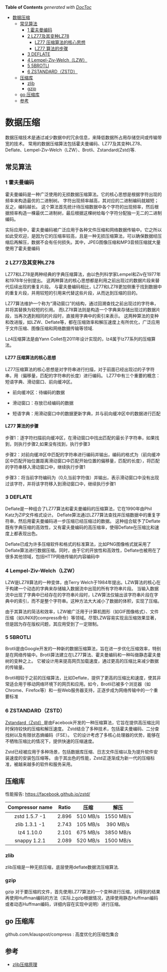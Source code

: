 <!-- START doctoc generated TOC please keep comment here to allow auto update -->
<!-- DON'T EDIT THIS SECTION, INSTEAD RE-RUN doctoc TO UPDATE -->
**Table of Contents**  *generated with [DocToc](https://github.com/thlorenz/doctoc)*

- [数据压缩](#%E6%95%B0%E6%8D%AE%E5%8E%8B%E7%BC%A9)
  - [常见算法](#%E5%B8%B8%E8%A7%81%E7%AE%97%E6%B3%95)
    - [1 霍夫曼编码](#1-%E9%9C%8D%E5%A4%AB%E6%9B%BC%E7%BC%96%E7%A0%81)
    - [2 LZ77及其变种LZ78](#2-lz77%E5%8F%8A%E5%85%B6%E5%8F%98%E7%A7%8Dlz78)
      - [LZ77 压缩算法的核心思想](#lz77-%E5%8E%8B%E7%BC%A9%E7%AE%97%E6%B3%95%E7%9A%84%E6%A0%B8%E5%BF%83%E6%80%9D%E6%83%B3)
      - [LZ77 算法的步骤](#lz77-%E7%AE%97%E6%B3%95%E7%9A%84%E6%AD%A5%E9%AA%A4)
    - [3 DEFLATE](#3-deflate)
    - [4 Lempel-Ziv-Welch（LZW）](#4-lempel-ziv-welchlzw)
    - [5 5BROTLI](#5-5brotli)
    - [6 ZSTANDARD（ZSTD）](#6-zstandardzstd)
  - [压缩库](#%E5%8E%8B%E7%BC%A9%E5%BA%93)
    - [zlib](#zlib)
    - [gzip](#gzip)
  - [go 压缩库](#go-%E5%8E%8B%E7%BC%A9%E5%BA%93)
  - [参考](#%E5%8F%82%E8%80%83)

<!-- END doctoc generated TOC please keep comment here to allow auto update -->

# 数据压缩


数据压缩技术是通过减少数据中的冗余信息，来降低数据所占用存储空间或传输带宽的技术。
常用的数据压缩算法包括霍夫曼编码、LZ77及其变种LZ78、Deflate、Lempel-Ziv-Welch（LZW）、Brotli、Zstandard(Zstd)等.

## 常见算法

### 1 霍夫曼编码
霍夫曼编码是一种广泛使用的无损数据压缩算法。它的核心思想是根据字符出现的频率来构造最优的二进制树。
字符出现频率越高，其对应的二进制编码就越短；反之，编码越长。 
这个算法首先统计待压缩数据中各个字符的出现频率，然后根据频率构造一棵最优二进制树，最后根据这棵树给每个字符分配独一无二的二进制编码。

实际应用中，霍夫曼编码被广泛应用于各种文件压缩和网络数据传输中。它之所以如此受欢迎，是因为它的压缩率较高，且是一种无损压缩算法，可以确保数据经压缩后再解压，数据不会有任何损失。其中，JPEG图像压缩和MP3音频压缩就大量使用了霍夫曼编码


### 2 LZ77及其变种LZ78
LZ77和LZ78是两种经典的字典压缩算法，由以色列科学家Lempel和Ziv在1977年和1978年分别提出。
这两种算法的核心思想都是利用之前出现过的数据片段来替代后续出现的重复片段。 
与霍夫曼编码相比，LZ77和LZ78更加侧重于找到数据中的重复片段，并用较短的引用来代替这些片段，从而达到压缩的目的。

LZ77算法维护一个称为“滑动窗口”的结构，通过回溯查找之前出现过的字符串，并将其替换为较短的引用。
而LZ78算法则是构造一个字典来存储出现过的数据片段，当再次遇到相同的片段时，直接用字典中的索引来表示。
这两种算法的变种和改进版，如LZW、Deflate等，都在压缩效率和解压速度上有所优化，广泛应用于文件压缩、图像压缩和网络数据传输等领域.

Lz4压缩算法是由Yann Collet在2011年设计实现的，lz4属于lz77系列的压缩算法。


#### LZ77 压缩算法的核心思想

LZ77压缩算法的核心思想是对字符串进行扫描，对于前面已经出现过的子字符串，用（偏移量，匹配的字符串的长度）进行编码。
LZ77中有三个重要的概念：短语字典、滑动窗口、前向缓冲区。

- 前向缓冲区：待编码的数据

- 滑动窗口：存放已经编码的数据

- 短语字典：用滑动窗口中的数据更新字典，并与前向缓冲区中的数据进行匹配


#### LZ77 算法的步骤 
步骤1：逐字符扫描前向缓冲区，在滑动窗口中找出匹配的最长子字符串，如果找到，则执行步骤2,如果没有找到，执行步骤3

步骤2：对前向缓冲区中匹配的字符串进行编码并输出，编码的格式为（前向缓冲区中匹配开始位置距离滑动窗口中匹配开始位置的偏移量，匹配的长度），将匹配的字符串移入滑动窗口中，继续执行步骤1

步骤3：将当前字符编码为（0,0,当前字符值）并输出，表示滑动窗口中没有出现过该字符，并将该字符移入到滑动窗口中，继续执行步骤1



### 3 DEFLATE
Deflate是一种组合了LZ77算法和霍夫曼编码的压缩算法，它在1990年由Phil Katz为ZIP文件格式设计。
Deflate算法通过LZ77算法查找并压缩数据中的重复字符串，然后用霍夫曼编码进一步压缩已经压缩过的数据。 
这种组合赋予了Deflate既有字典压缩的高效性，又有霍夫曼编码的高压缩率，使得Deflate在压缩比和速度上都表现出色。

Deflate已成为许多压缩软件和格式的标准算法，比如PNG图像格式就采用了Deflate算法进行数据压缩。同时，由于它的开放性和高效性，Deflate也被用在了很多其他领域，包括HTTP网络传输的内容编码中


### 4 Lempel-Ziv-Welch（LZW）
LZW是LZ78算法的一种变体，由Terry Welch于1984年提出。LZW算法的核心在于构建一个动态的字典来存储输入数据流中出现的所有字符串片段。 当输入数据流中出现了字典中已经存在的字符串片段时，LZW算法仅输出该字符串片段在字典中的索引，而不是整个字符串。这种方法大大减小了数据的体积，实现了压缩。

由于其算法的简洁和效率，LZW被广泛用于计算机图形（如GIF图像格式）、文件压缩（如UNIX的compress命令）等领域。尽管LZW容易实现且压缩效果显著，但是因为存在版权问题，其应用受到了一定限制。


### 5 5BROTLI
Brotli是由Google开发的一种新的数据压缩算法，旨在进一步优化压缩效率，特别是在网络传输中。Brotli算法建立在LZ77算法、霍夫曼编码和一种叫做静态霍夫曼树的变种之上。 它被设计用来提高网页加载速度，通过更高的压缩比来减少数据的传输量。

Brotli相较于之前的压缩算法，比如Deflate，提供了更高的压缩比和速度，使其非常适合用于移动网络环境下的网页和应用。如今，Brotli已被多个浏览器（如Chrome、Firefox等）和一些Web服务器支持，正逐步成为网络传输中的一个重要标准


### 6 ZSTANDARD（ZSTD）

[Zstandard（Zstd）](https://github.com/facebook/zstd)是由Facebook开发的一种压缩算法，它旨在提供高压缩比同时保持较快的压缩和解压速度。 
Zstd结合了多种技术，包括霍夫曼编码、二分查找树以及有限状态熵编码（FSE）。
它的设计考虑了多核心处理器的优势，能够在不牺牲压缩比的情况下，提供快速的压缩速度。

Zstd已经被应用于多种场景，包括数据库压缩、日志文件压缩以及为提升软件安装速度的安装包压缩等。
由于其出色的性能，Zstd正逐渐成为新一代的压缩标准，被越来越多的软件和服务采用。


## 压缩库
性能报告: https://facebook.github.io/zstd/

| Compressor name |Ratio | 压缩	 |   解压	    |
| :--: |:----:| :--: |:--------:|
| zstd 1.5.7 -1 |   2.896   | 510 MB/s|1550 MB/s |
| zlib 1.3.1 -1 |  2.743  | 105 MB/s | 390 MB/s |
| lz4 1.10.0 |  	2.101  | 675 MB/s |3850 MB/s |
| snappy 1.2.1|  	2.089  | 520 MB/s|     1500 MB/s     |


### zlib

zlib压缩是一种无损压缩，底层使用deflate数据流压缩算法.


### gzip

gzip 对于要压缩的文件，首先使用LZ77算法的一个变种进行压缩，对得到的结果再使用Huffman编码的方法（实际上gzip根据情况，选择使用静态Huffman编码或者动态Huffman编码，详细内容在实现中说明）进行压缩。



## go 压缩库

github.com/klauspost/compress : 高度优化的压缩包集合


## 参考

- [zlib压缩原理](https://blog.csdn.net/dovakejin/article/details/129096962)



